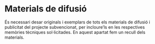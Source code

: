 # Materials de difusió

És necessari desar originals i exemplars de tots els materials de difusió i publicitat del projecte subvencionat, per incloure’ls en les respectives memòries tècniques sol·licitades. En aquest apartat fem un recull dels materials.

